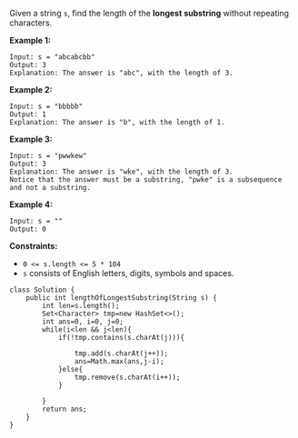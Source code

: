 Given a string `s`, find the length of the **longest substring** without repeating characters.

 

**Example 1:**

```
Input: s = "abcabcbb"
Output: 3
Explanation: The answer is "abc", with the length of 3.
```

**Example 2:**

```
Input: s = "bbbbb"
Output: 1
Explanation: The answer is "b", with the length of 1.
```

**Example 3:**

```
Input: s = "pwwkew"
Output: 3
Explanation: The answer is "wke", with the length of 3.
Notice that the answer must be a substring, "pwke" is a subsequence and not a substring.
```

**Example 4:**

```
Input: s = ""
Output: 0
```

 

**Constraints:**

- `0 <= s.length <= 5 * 104`
- `s` consists of English letters, digits, symbols and spaces.



```
class Solution {
    public int lengthOfLongestSubstring(String s) {
        int len=s.length();
        Set<Character> tmp=new HashSet<>();
        int ans=0, i=0, j=0;
        while(i<len && j<len){
            if(!tmp.contains(s.charAt(j))){
                
                tmp.add(s.charAt(j++));
                ans=Math.max(ans,j-i);
            }else{
                tmp.remove(s.charAt(i++));
            }
            
        }
        return ans;
    }
}
```

